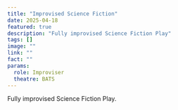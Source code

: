 ```yaml
---
title: "Improvised Science Fiction"
date: 2025-04-18
featured: true
description: "Fully improvised Science Fiction Play"
tags: []
image: ""
link: ""
fact: ""
params:
  role: Improviser
  theatre: BATS
---
```


Fully improvised Science Fiction Play.

